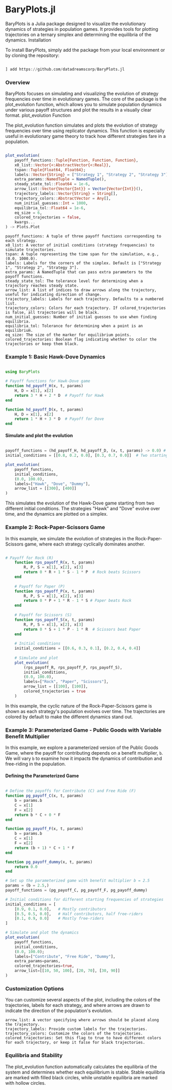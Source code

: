 # BaryPlots.jl

BaryPlots is a Julia package designed to visualize the evolutionary dynamics of strategies in population games. It provides tools for plotting trajectories on a ternary simplex and determining the equilibria of the dynamics.
Installation

To install BaryPlots, simply add the package from your local environment or by cloning the repository:

```julia

] add https://github.com/datadreamscorp/BaryPlots.jl

```

### Overview

BaryPlots focuses on simulating and visualizing the evolution of strategy frequencies over time in evolutionary games. The core of the package is the plot_evolution function, which allows you to simulate population dynamics under various payoff structures and plot the results in a visually clear format.
plot_evolution Function

The plot_evolution function simulates and plots the evolution of strategy frequencies over time using replicator dynamics. This function is especially useful in evolutionary game theory to track how different strategies fare in a population.

```julia

plot_evolution(
    payoff_functions::Tuple{Function, Function, Function},
    x0_list::Vector{<:AbstractVector{<:Real}},
    tspan::Tuple{Float64, Float64};
    labels::Vector{String} = ["Strategy 1", "Strategy 2", "Strategy 3"],
    extra_params::NamedTuple = NamedTuple(),
    steady_state_tol::Float64 = 1e-6,
    arrow_list::Vector{Vector{Int}} = Vector{Vector{Int}}(),
    trajectory_labels::Vector{String} = String[],
    trajectory_colors::AbstractVector = Any[],
    num_initial_guesses::Int = 1000,
    equilibria_tol::Float64 = 1e-6,
    eq_size = 6,
    colored_trajectories = false,
    kwargs...
) -> Plots.Plot

```

    payoff_functions: A tuple of three payoff functions corresponding to each strategy.
    x0_list: A vector of initial conditions (strategy frequencies) to simulate trajectories.
    tspan: A tuple representing the time span for the simulation, e.g., (0.0, 1000.0).
    labels: Labels for the corners of the simplex. Default is ["Strategy 1", "Strategy 2", "Strategy 3"].
    extra_params: A NamedTuple that can pass extra parameters to the payoff functions.
    steady_state_tol: The tolerance level for determining when a trajectory reaches steady state.
    arrow_list: A list of indices to draw arrows along the trajectory, useful for indicating direction of change.
    trajectory_labels: Labels for each trajectory. Defaults to a numbered list.
    trajectory_colors: Colors for each trajectory. If colored_trajectories is false, all trajectories will be black.
    num_initial_guesses: Number of initial guesses to use when finding equilibria.
    equilibria_tol: Tolerance for determining when a point is an equilibrium.
    eq_size: The size of the marker for equilibrium points.
    colored_trajectories: Boolean flag indicating whether to color the trajectories or keep them black.

### Example 1: Basic Hawk-Dove Dynamics

```julia

using BaryPlots

# Payoff functions for Hawk-Dove game
function hd_payoff_H(x, t, params)
    H, D = x[1], x[2]
    return 3 * H + 2 * D  # Payoff for Hawk
end

function hd_payoff_D(x, t, params)
    H, D = x[1], x[2]
    return 1 * H + 3 * D  # Payoff for Dove
end

```

#### Simulate and plot the evolution

```julia

payoff_functions = (hd_payoff_H, hd_payoff_D, (x, t, params) -> 0.0) # Use a dummy function for the third strategy
initial_conditions = [[0.8, 0.2, 0.0], [0.3, 0.7, 0.0]]  # Two starting points

plot_evolution(
    payoff_functions,
    initial_conditions,
    (0.0, 100.0),
    labels=["Hawk", "Dove", "Dummy"],
    arrow_list = [[300], [400]]
)

```

This simulates the evolution of the Hawk-Dove game starting from two different initial conditions. The strategies "Hawk" and "Dove" evolve over time, and the dynamics are plotted on a simplex.


### Example 2: Rock-Paper-Scissors Game

In this example, we simulate the evolution of strategies in the Rock-Paper-Scissors game, where each strategy cyclically dominates another.

```julia

# Payoff for Rock (R)
	function rps_payoff_R(x, t, params)
	    R, P, S = x[1], x[2], x[3]
	    return 0 * R + 1 * S - 1 * P  # Rock beats Scissors
	end
	
	# Payoff for Paper (P)
	function rps_payoff_P(x, t, params)
	    R, P, S = x[1], x[2], x[3]
	    return 0 * P + 1 * R - 1 * S # Paper beats Rock
	end
	
	# Payoff for Scissors (S)
	function rps_payoff_S(x, t, params)
	    R, P, S = x[1], x[2], x[3]
	    return 0 * S + 1 * P - 1 * R  # Scissors beat Paper
	end
	
	# Initial conditions
	initial_conditions = [[0.6, 0.3, 0.1], [0.2, 0.4, 0.4]]
	
	# Simulate and plot
	plot_evolution(
	    (rps_payoff_R, rps_payoff_P, rps_payoff_S),
	    initial_conditions,
	    (0.0, 100.0),
	    labels=["Rock", "Paper", "Scissors"],
        arrow_list = [[100], [100]],
	    colored_trajectories = true
	)

```

In this example, the cyclic nature of the Rock-Paper-Scissors game is shown as each strategy's population evolves over time. The trajectories are colored by default to make the different dynamics stand out.


### Example 3: Parameterized Game - Public Goods with Variable Benefit Multiplier

In this example, we explore a parameterized version of the Public Goods Game, where the payoff for contributing depends on a benefit multiplier, `b`. We will vary `b` to examine how it impacts the dynamics of contribution and free-riding in the population.

#### Defining the Parameterized Game

```julia

# Define the payoffs for Contribute (C) and Free Ride (F)
function pg_payoff_C(x, t, params)
    b = params.b
    C = x[1]
    F = x[2]
    return b * C + 0 * F
end

function pg_payoff_F(x, t, params)
    b = params.b
    C = x[1]
    F = x[2]
    return (b + 1) * C + 1 * F
end

function pg_payoff_dummy(x, t, params)
    return 0.0
end

# Set up the parameterized game with benefit multiplier b = 2.5
params = (b = 2.5,)
payoff_functions = (pg_payoff_C, pg_payoff_F, pg_payoff_dummy)

# Initial conditions for different starting frequencies of strategies
initial_conditions = [
    [0.9, 0.1, 0.0],   # Mostly contributors
    [0.5, 0.5, 0.0],   # Half contributors, half free-riders
    [0.1, 0.9, 0.0]    # Mostly free-riders
]

# Simulate and plot the dynamics
plot_evolution(
    payoff_functions,
    initial_conditions,
    (0.0, 100.0);
    labels=["Contribute", "Free Ride", "Dummy"],
    extra_params=params,
    colored_trajectories=true,
    arrow_list=[[10, 50, 100], [20, 70], [30, 90]]
)

```

### Customization Options

You can customize several aspects of the plot, including the colors of the trajectories, labels for each strategy, and where arrows are drawn to indicate the direction of the population's evolution.

    arrow_list: A vector specifying where arrows should be placed along the trajectory.
    trajectory_labels: Provide custom labels for the trajectories.
    trajectory_colors: Customize the colors of the trajectories.
    colored_trajectories: Set this flag to true to have different colors for each trajectory, or keep it false for black trajectories.

### Equilibria and Stability

The plot_evolution function automatically calculates the equilibria of the system and determines whether each equilibrium is stable. Stable equilibria are marked with filled black circles, while unstable equilibria are marked with hollow circles.